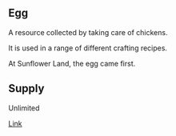## Egg

A resource collected by taking care of chickens.

It is used in a range of different crafting recipes.

At Sunflower Land, the egg came first.

## Supply

Unlimited

[Link](https://docs.sunflower-land.com/player-guides/raising-animals/chickens)
